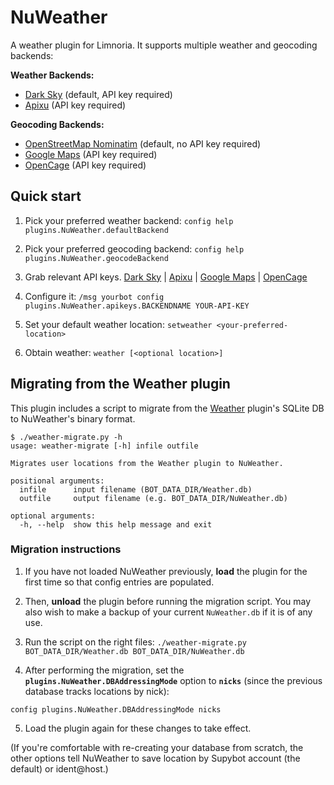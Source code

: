 # NuWeather

A weather plugin for Limnoria. It supports multiple weather and geocoding backends:

**Weather Backends:**
- [Dark Sky](https://darksky.net) (default, API key required)
- [Apixu](https://www.apixu.com/) (API key required)

**Geocoding Backends:**
- [OpenStreetMap Nominatim](https://nominatim.openstreetmap.org/) (default, no API key required)
- [Google Maps](https://developers.google.com/maps/documentation/geocoding/start) (API key required)
- [OpenCage](https://opencagedata.com/) (API key required)

## Quick start

1) Pick your preferred weather backend: `config help plugins.NuWeather.defaultBackend`

2) Pick your preferred geocoding backend: `config help plugins.NuWeather.geocodeBackend`

3) Grab relevant API keys. [Dark Sky](https://darksky.net/dev) | [Apixu](https://www.apixu.com/) | [Google Maps](https://developers.google.com/maps/documentation/geocoding/get-api-key) | [OpenCage](https://opencagedata.com/api)

4) Configure it: `/msg yourbot config plugins.NuWeather.apikeys.BACKENDNAME YOUR-API-KEY`

5) Set your default weather location: `setweather <your-preferred-location>`

6) Obtain weather: `weather [<optional location>]`

## Migrating from the Weather plugin

This plugin includes a script to migrate from the [Weather](../Weather) plugin's SQLite DB to NuWeather's binary format.

```
$ ./weather-migrate.py -h
usage: weather-migrate [-h] infile outfile

Migrates user locations from the Weather plugin to NuWeather.

positional arguments:
  infile      input filename (BOT_DATA_DIR/Weather.db)
  outfile     output filename (e.g. BOT_DATA_DIR/NuWeather.db)

optional arguments:
  -h, --help  show this help message and exit
```

### Migration instructions

1) If you have not loaded NuWeather previously, **load** the plugin for the first time so that config entries are populated.

2) Then, **unload** the plugin before running the migration script. You may also wish to make a backup of your current `NuWeather.db` if it is of any use.

3) Run the script on the right files: `./weather-migrate.py BOT_DATA_DIR/Weather.db BOT_DATA_DIR/NuWeather.db`

4) After performing the migration, set the **`plugins.NuWeather.DBAddressingMode`** option to **`nicks`** (since the previous database tracks locations by nick):

```
config plugins.NuWeather.DBAddressingMode nicks
```

5) Load the plugin again for these changes to take effect.

(If you're comfortable with re-creating your database from scratch, the other options tell NuWeather to save location by Supybot account (the default) or ident@host.)
